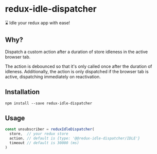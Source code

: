 # redux-idle-dispatcher
:hourglass: Idle your redux app with ease!

## Why?

Dispatch a custom action after a duration of store idleness in the active browser tab.

The action is debounced so that it's only called once after the duration of idleness. Additionally, the action is only dispatched if the browser tab is active, dispatching immediately on reactivation.

## Installation

`npm install --save redux-idle-dispatcher`

## Usage

```js
const unsubscriber = reduxIdleDispatcher(
  store,  // your redux store
  action, // default is {type: '@@redux-idle-dispatcher/IDLE'}
  timeout // default is 30000 (ms)
)
```
